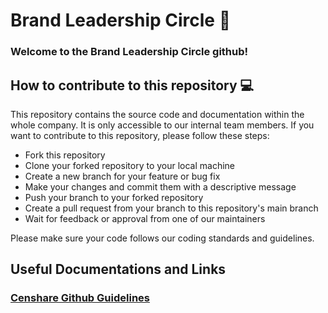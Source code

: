 # Brand Leadership Circle 🚀

### Welcome to the Brand Leadership Circle github!

## How to contribute to this repository 💻

This repository contains the source code and documentation within the whole company. It is only accessible to our internal team members. If you want to contribute to this repository, please follow these steps:

- Fork this repository
- Clone your forked repository to your local machine
- Create a new branch for your feature or bug fix
- Make your changes and commit them with a descriptive message
- Push your branch to your forked repository
- Create a pull request from your branch to this repository's main branch
- Wait for feedback or approval from one of our maintainers

Please make sure your code follows our coding standards and guidelines.


## Useful Documentations and Links 

### <a href="https://brandleadership.atlassian.net/wiki/spaces/GBIN/pages/712146986/Dev+ops+-+GIT"> Censhare Github Guidelines </a>

